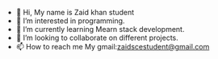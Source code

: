 - 👋 Hi, My name is Zaid khan student
- 👀 I’m interested in programming.
- 🌱 I’m currently learning Mearn stack development.
- 💞️ I’m looking to collaborate on different projects.
- 📫 How to reach me My gmail:zaidscestudent@gmail.com

<!---
KhanzaidGithub/KhanzaidGithub is a ✨ special ✨ repository because its `README.md` (this file) appears on your GitHub profile.
You can click the Preview link to take a look at your changes.
--->
